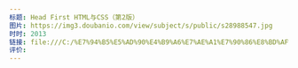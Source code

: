 ```yaml
---
标题: Head First HTML与CSS（第2版）
图片: https://img3.doubanio.com/view/subject/s/public/s28988547.jpg
时时: 2013
链接: file:///C:/%E7%94%B5%E5%AD%90%E4%B9%A6%E7%AE%A1%E7%90%86%E8%BD%AF%E4%BB%B6/%E8%AE%A1%E7%AE%97%E6%9C%BA_%E7%9C%8B%E5%AE%8C%E7%9A%84/Wei%20Zhi/Head%20First%20HTMLYu%20CSS%20Di%202Ban%20(32)/Head%20First%20HTMLYu%20CSS%20Di%202Ban%20-%20Wei%20Zhi.pdf
评价:
---
```


